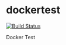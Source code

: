 # dockertest

[![Build Status](https://travis-ci.org/meyenberger-webapps/dockertest.svg?branch=master)](https://travis-ci.org/meyenberger-webapps/dockertest)

Docker Test
